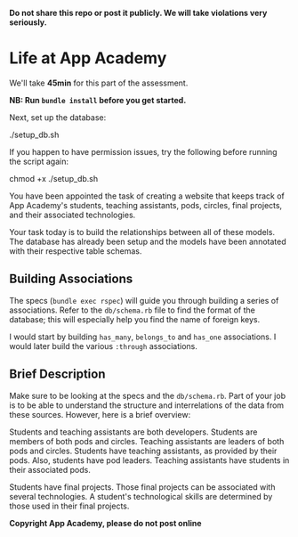 **Do not share this repo or post it publicly. We will take violations
very seriously.**

# Life at App Academy

We'll take **45min** for this part of the assessment.

**NB: Run `bundle install` before you get started.**

Next, set up the database:

  ./setup_db.sh

If you happen to have permission issues, try the following before
running the script again:

  chmod +x ./setup_db.sh

You have been appointed the task of creating a website that keeps track
of App Academy's students, teaching assistants, pods, circles, final
projects, and their associated technologies.

Your task today is to build the relationships between all of these
models. The database has already been setup and the models have been
annotated with their respective table schemas.

## Building Associations

The specs (`bundle exec rspec`) will guide you through building a
series of associations. Refer to the `db/schema.rb` file to find the
format of the database; this will especially help you find the name of
foreign keys.

I would start by building `has_many`, `belongs_to` and `has_one`
associations. I would later build the various `:through` associations.

## Brief Description

Make sure to be looking at the specs and the `db/schema.rb`. Part of
your job is to be able to understand the structure and interrelations
of the data from these sources. However, here is a brief overview:

Students and teaching assistants are both developers. Students are
members of both pods and circles. Teaching assistants are leaders of
both pods and circles. Students have teaching assistants, as provided
by their pods. Also, students have pod leaders. Teaching assistants
have students in their associated pods.

Students have final projects. Those final projects can be associated
with several technologies. A student's technological skills are
determined by those used in their final projects.

**Copyright App Academy, please do not post online**
